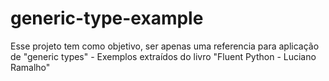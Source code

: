 # generic-type-example
Esse projeto tem como objetivo, ser apenas uma referencia para aplicação de "generic types" - Exemplos extraídos do livro "Fluent Python - Luciano Ramalho"

